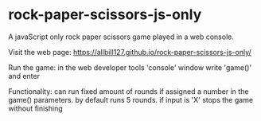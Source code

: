 # rock-paper-scissors-js-only
A javaScript only rock paper scissors game played in a web console.

Visit the web page:
  https://allbill127.github.io/rock-paper-scissors-js-only/

Run the game:
  in the web developer tools 'console' window write 'game()' and enter

Functionality:
  can run fixed amount of rounds if assigned a number in the game() parameters.
  by default runs 5 rounds.
  if input is 'X' stops the game without finishing
